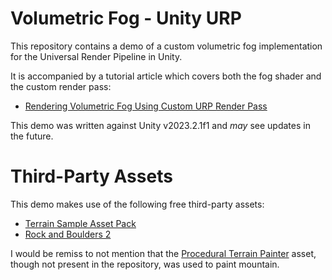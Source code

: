 # Volumetric Fog - Unity URP

This repository contains a demo of a custom volumetric fog implementation for the Universal Render Pipeline in Unity.

It is accompanied by a tutorial article which covers both the fog shader and the custom render pass:

* [Rendering Volumetric Fog Using Custom URP Render Pass](httpS://www.vertexfragment.com/ramblings/urp-volumetric-fog/)

This demo was written against Unity v2023.2.1f1 and _may_ see updates in the future.

# Third-Party Assets

This demo makes use of the following free third-party assets:

* [Terrain Sample Asset Pack](https://assetstore.unity.com/packages/3d/environments/landscapes/terrain-sample-asset-pack-145808)
* [Rock and Boulders 2](https://assetstore.unity.com/packages/3d/props/exterior/rock-and-boulders-2-6947)

I would be remiss to not mention that the [Procedural Terrain Painter](https://assetstore.unity.com/packages/tools/terrain/procedural-terrain-painter-188357) asset, though not present in the repository, was used to paint mountain.
